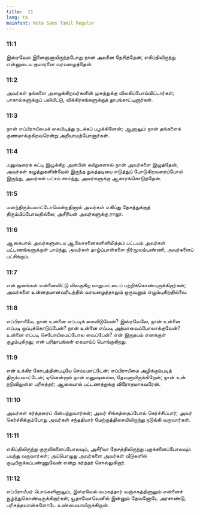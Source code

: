 ```yaml
---
title:  11
lang: ta
mainfont: Noto Sans Tamil Regular
---
```


###  11:1

இஸ்ரவேல் இளைஞனாயிருந்தபோது நான் அவனை நேசித்தேன்; எகிப்திலிருந்து என்னுடைய குமாரனை வரவழைத்தேன்.

###  11:2

அவர்கள் தங்களை அழைக்கிறவர்களின் முகத்துக்கு விலகிப்போய்விட்டார்கள்; பாகால்களுக்குப் பலியிட்டு, விக்கிரகங்களுக்குத் தூபங்காட்டினார்கள்.

###  11:3

நான் எப்பிராயீமைக் கைபிடித்து நடக்கப் பழக்கினேன்; ஆனாலும் நான் தங்களைக் குணமாக்குகிறவரென்று அறியாமற்போனார்கள்.

###  11:4

மனுஷரைக் கட்டி இழுக்கிற அன்பின் கயிறுகளால் நான் அவர்களை இழுத்தேன், அவர்கள் கழுத்துகளின்மேல் இருந்த நுகத்தடியை எடுத்துப் போடுகிறவரைப்போல் இருந்து, அவர்கள் பட்சம் சாய்ந்து, அவர்களுக்கு ஆகாரங்கொடுத்தேன்.

###  11:5

மனந்திரும்பமாட்டோமென்றதினால் அவர்கள் எகிப்து தேசத்துக்குத் திரும்பிப்போவதில்லை; அசீரியன் அவர்களுக்கு ராஜா.

###  11:6

ஆகையால் அவர்களுடைய ஆலோசனைகளினிமித்தம் பட்டயம் அவர்கள் பட்டணங்களுக்குள் பாய்ந்து, அவர்கள் தாழ்ப்பாள்களை நிர்மூலம்பண்ணி, அவர்களைப் பட்சிக்கும்.

###  11:7

என் ஜனங்கள் என்னைவிட்டு விலகுகிற மாறுபாட்டைப் பற்றிக்கொண்டிருக்கிறார்கள்; அவர்களை உன்னதமானவரிடத்தில் வரவழைத்தாலும் ஒருவனும் எழும்புகிறதில்லை.

###  11:8

எப்பிராயீமே, நான் உன்னை எப்படிக் கைவிடுவேன்? இஸ்ரவேலே, நான் உன்னை எப்படி ஒப்புக்கொடுப்பேன்? நான் உன்னை எப்படி அத்மாவைப்போலாக்குவேன்? உன்னை எப்படி செபோயீமைப்போல வைப்பேன்? என் இருதயம் எனக்குள் குழம்புகிறது; என் பரிதாபங்கள் ஏகமாய்ப் பொங்குகிறது.

###  11:9

என் உக்கிர கோபத்தின்படியே செய்யமாட்டேன்; எப்பிராயீமை அழிக்கும்படித் திரும்பமாட்டேன்; ஏனென்றால் நான் மனுஷனல்ல, தேவனாயிருக்கிறேன்; நான் உன் நடுவிலுள்ள பரிசுத்தர்; ஆகையால் பட்டணத்துக்கு விரோதமாகவரேன்.

###  11:10

அவர்கள் கர்த்தரைப் பின்பற்றுவார்கள்; அவர் சிங்கத்தைப்போல் கெர்ச்சிப்பார்; அவர் கெர்ச்சிக்கும்போது அவர்கள் சந்ததியார் மேற்குத்திசையிலிருந்து நடுங்கி வருவார்கள்.

###  11:11

எகிப்திலிருந்து குருவிகளைப்போலவும், அசீரியா தேசத்திலிருந்து புறாக்களைப்போலவும் பயந்து வருவார்கள்; அப்பொழுது அவர்களை அவர்கள் வீடுகளில் குடியிருக்கப்பண்ணுவேன் என்று கர்த்தர் சொல்லுகிறார்.

###  11:12

எப்பிராயீமர் பொய்களினாலும், இஸ்ரவேல் வம்சத்தார் வஞ்சகத்தினாலும் என்னைச் சூழ்ந்துகொண்டிருக்கிறார்கள்; யூதாவோவெனில் இன்னும் தேவனோடே அரசாண்டு, பரிசுத்தவான்களோடே உண்மையாயிருக்கிறான்.

